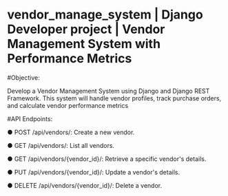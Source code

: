 # vendor_manage_system | Django Developer project | Vendor Management System with Performance Metrics
#Objective:

Develop a Vendor Management System using Django and Django REST Framework. This
system will handle vendor profiles, track purchase orders, and calculate vendor performance
metrics

#API Endpoints:

● POST /api/vendors/: Create a new vendor.

● GET /api/vendors/: List all vendors.

● GET /api/vendors/{vendor_id}/: Retrieve a specific vendor's details.

● PUT /api/vendors/{vendor_id}/: Update a vendor's details.

● DELETE /api/vendors/{vendor_id}/: Delete a vendor.
